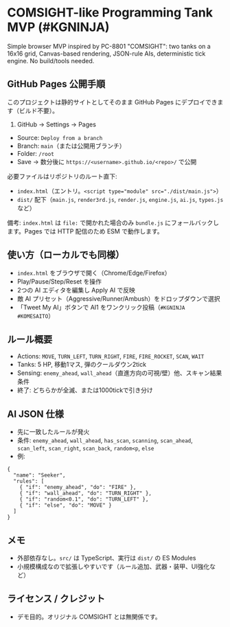 # COMSIGHT-like Programming Tank MVP (#KGNINJA)

Simple browser MVP inspired by PC-8801 "COMSIGHT": two tanks on a 16x16 grid, Canvas-based rendering, JSON-rule AIs, deterministic tick engine. No build/tools needed.

## GitHub Pages 公開手順

このプロジェクトは静的サイトとしてそのまま GitHub Pages にデプロイできます（ビルド不要）。

1) GitHub → Settings → Pages
- Source: `Deploy from a branch`
- Branch: `main`（または公開用ブランチ）
- Folder: `/root`
- Save → 数分後に `https://<username>.github.io/<repo>/` で公開

必要ファイルはリポジトリのルート直下:
- `index.html`（エントリ。`<script type="module" src="./dist/main.js">`）
- `dist/` 配下（`main.js`, `render3rd.js`, `render.js`, `engine.js`, `ai.js`, `types.js` など）

備考: `index.html` は `file:` で開かれた場合のみ `bundle.js` にフォールバックします。Pages では HTTP 配信のため ESM で動作します。

## 使い方（ローカルでも同様）
- `index.html` をブラウザで開く（Chrome/Edge/Firefox）
- Play/Pause/Step/Reset を操作
- 2つの AI エディタを編集し Apply AI で反映
- 敵 AI プリセット（Aggressive/Runner/Ambush）をドロップダウンで選択
- 「Tweet My AI」ボタンで AI1 をワンクリック投稿（`#KGNINJA #KOMESAITO`）

## ルール概要
- Actions: `MOVE`, `TURN_LEFT`, `TURN_RIGHT`, `FIRE`, `FIRE_ROCKET`, `SCAN`, `WAIT`
- Tanks: 5 HP, 移動1マス, 弾のクールダウン2tick
- Sensing: `enemy_ahead`, `wall_ahead`（直進方向の可視/壁）他、スキャン結果条件
- 終了: どちらかが全滅、または1000tickで引き分け

## AI JSON 仕様
- 先に一致したルールが発火
- 条件: `enemy_ahead`, `wall_ahead`, `has_scan`, `scanning`, `scan_ahead`, `scan_left`, `scan_right`, `scan_back`, `random<p`, `else`
- 例:
```
{
  "name": "Seeker",
  "rules": [
    { "if": "enemy_ahead", "do": "FIRE" },
    { "if": "wall_ahead", "do": "TURN_RIGHT" },
    { "if": "random<0.1", "do": "TURN_LEFT" },
    { "if": "else", "do": "MOVE" }
  ]
}
```

## メモ
- 外部依存なし。`src/` は TypeScript、実行は `dist/` の ES Modules
- 小規模構成なので拡張しやすいです（ルール追加、武器・装甲、UI強化など）

## ライセンス / クレジット
- デモ目的。オリジナル COMSIGHT とは無関係です。
